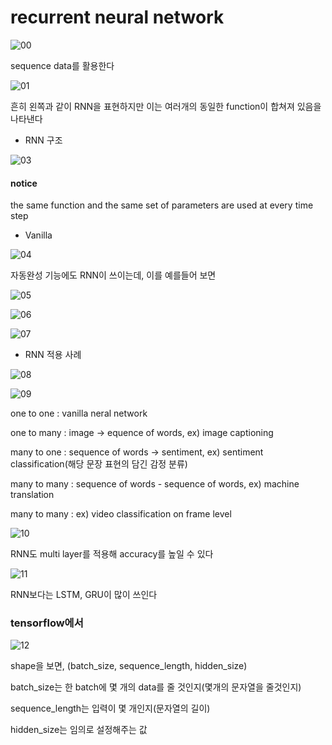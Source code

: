 # recurrent neural network



![00](./00.jpg)



sequence data를 활용한다



![01](./01.jpg)



흔히 왼쪽과 같이 RNN을 표현하지만 이는 여러개의 동일한 function이 합쳐져 있음을 나타낸다





* RNN 구조

![03](./03.jpg)



#### notice

the same function and the same set of parameters are used at every time step



* Vanilla



![04](./04.jpg)





자동완성 기능에도 RNN이 쓰이는데, 이를 예를들어 보면



![05](./05.jpg)





![06](./06.jpg)





![07](./07.jpg)







* RNN 적용 사례

![08](./08.jpg)







![09](./09.jpg)





one to one : vanilla neral network



one to many : image -> equence of words, ex) image captioning



many to one :  sequence of words -> sentiment, ex) sentiment classification(해당 문장 표현의 담긴 감정 분류)



many to many : sequence of words - sequence of words, ex) machine translation



many to many : ex) video classification on frame level





![10](./10.jpg)





RNN도 multi layer를 적용해 accuracy를 높일 수 있다



![11](./11.jpg)



RNN보다는 LSTM, GRU이 많이 쓰인다



### tensorflow에서

![12](./12.jpg)



shape을 보면, (batch_size, sequence_length, hidden_size)

batch_size는 한 batch에 몇 개의 data를 줄 것인지(몇개의 문자열을 줄것인지)

sequence_length는 입력이 몇 개인지(문자열의 길이)

hidden_size는 임의로 설정해주는 값



